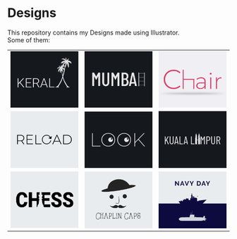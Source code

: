 # Designs
This repository contains my Designs made using Illustrator.<br>
Some of them:<br>
<table>
<tr><td><img src="./2020-12/png/25.12.2020.png"></td><td><img src="./2020-12/png/27.12.2020.png"></td><td><img src="./2020-11/png/17.11.2020.png"></td></tr>
<tr><td><img src="./2020-11/png/25.11.2020.png"></td><td><img src="./2021-01/png/16.01.2021.png"></td><td><img src="./2020-12/png/29.12.2020.png"></td></tr>
<tr><td><img src="./2020-11/png/20.11.2020.png"></td><td><img src="./2020-11/png/18.11.2020.png"></td><td><img src="./2020-12/png/04.12.2020.png"></td></tr>
</table>
